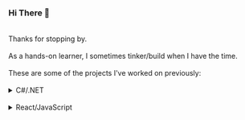 ### Hi There :wave:
<br />
Thanks for stopping by.
<br />
<br />
As a hands-on learner, I sometimes tinker/build when I have the time.
<br />
<br />
These are some of the projects I've worked on previously:
<br />
<br />
<details>
<summary>C#/.NET</summary>
<br />
<details>
<summary><a href="https://github.com/margohpolo/LoanCalculator" target="_blank">Loan Calculator</a></summary>
<br />
A very quick .NET-Angular refresher, with an EMI (Equal Monthly Installation) approach to calculating the Loan Repayment Schedule.
<br />
Includes Strongly-Typed ValueObjects, Unit Tests and <a href="https://learn.microsoft.com/en-us/dotnet/aspire/get-started/aspire-overview" target="_blank">.NET Aspire</a>.
</details>
<br />
<details>
<summary>Strong Typing with Value Objects</summary>
<br />
Some exploration into Strong Typing in C#.
<br />
<br />
Equality checks with Reflections used in overriding GetHashCode() - <a href="https://github.com/margohpolo/Equality" target="_blank">here</a>.
</details>
<br />
<details>
<summary><a href="https://github.com/margohpolo/USBPOC" target="_blank">USB</a></summary>
<br />
Explored a couple of different ways to get details on connected USB devices, including via a PowerShell instance.
<br />
Also built XML documentation of code.
</details>
<br />
<details>
<summary><a href="https://github.com/margohpolo/WebSot" target="_blank">"Project WebSot"</a></summary>
<br />
 A quick build to understand WebSockets across 2 of the more popular WebSocket Libraries, namely <a href="https://github.com/statianzo/Fleck" target="_blank">Fleck</a> for the Server and <a href="https://github.com/sta/websocket-sharp" target="_blank">WebSocket-Sharp</a> for the Console Client.
<br />
<br />
 In hindsight, could've chosen a better Client Library for better feature support, e.g. custom HTTP Headers.
</details>
<br />
<details>
<summary><a href="https://github.com/margohpolo/wwimporters/tree/master" target="_blank">"Project WWImporters"</a></summary>
<br />
Some exploration into Clean Architecture and EFCore started here.
<br />
<br />
Features:
 <ul>
    <li>Reverse-scaffolded the Microsoft example WideWorldImporters DB.</li>
    <li>Added ability to run SQL Scripts (including StoredProcedures) after EF Migrations.</li>
    <li>Added Unit Tests to strictly enforce Clean Architecture at a high level.</li>
 </ul>
<br />
Other Notes:
<ul>
    <li>SystemConfig Tables can be seeded with default values OnCreate.</li>
    <li>History Table handling approach pending.</li>
    <li>Data archiving approach pending.</li>
    <li>"Disposable" DB containers can be introduced for Integration Unit Testing - apparently it's common for Azure projects.</li>
    <li>Noted that the original design still had primitive obsession to be resolved.</li>
</ul>
</details>
<br />
<details>
<summary><a href="https://github.com/margohpolo/DataPOC/tree/main" target="_blank">DataPOC</a></summary>
<br />
 A quick POC Solution for generating Documentation of DB Schema. Supports MarkDown, JSON as well as Excel outputs. While MarkDown and Excel were chosen as the default human-readable options, JSON was included in the scope for future extensibility to support Azure Data Factory mappings.
<br />
<br />
One possible practical use of this Project is to be a Nuget Package that, upon pipeline build, sends the blobs (or streams of bytes?) to update Wikis and other documentation. 
</details>
<br />
<br />
</details>
<br />
<details>
<summary>React/JavaScript</summary>
<br />
<details>
<summary><a href="https://github.com/margohpolo/Countdown" target="_blank">Countdown Timer</a></summary>
<br />
Inspired by several brilliant Frontend Developers on my team, I decided to tinker a little with React and JavaScript.
<br />
<br />
A preference for going with custom SVGs instead of using D3 is still held; intending to revisit this when it's time for more Frontend/JavaScript practical sessions. 
</details>
</details>

<br />
